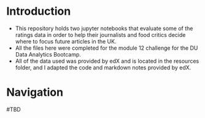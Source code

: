 <h1> Introduction </h1>

* This repository holds two jupyter notebooks that evaluate some of the ratings data in order to help their journalists and food critics decide where to focus future articles in the UK. <br>
* All the files here were completed for the module 12 challenge for the DU Data Analytics Bootcamp. <br>
* All of the data used was provided by edX and is located in the resources folder, and I adapted the code and markdown notes provided by edX.
  
<h1> Navigation </h1>
#TBD
